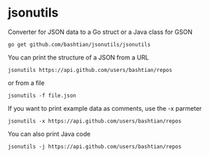 jsonutils
=========

Converter for JSON data to a Go struct or a Java class for GSON

	go get github.com/bashtian/jsonutils/jsonutils

You can print the structure of a JSON from a URL

	jsonutils https://api.github.com/users/bashtian/repos

or from a file

	jsonutils -f file.json

If you want to print example data as comments, use the -x parmeter

	jsonutils -x https://api.github.com/users/bashtian/repos

You can also print Java code 

	jsonutils -j https://api.github.com/users/bashtian/repos
